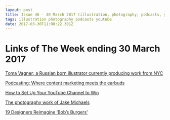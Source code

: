```yaml
---
layout: post
title: Issue 46 - 30 March 2017 (illustration, photography, podcasts, youtube)
tags: illustration photography podcasts youtube
date: 2017-03-30T11:08:22.301Z
---
```

# Links of The Week ending 30 March 2017

<a href="https://tomavagner.com/" target="_blank">Toma Vagner; a Russian born illustrator currently producing work from NYC</a>

<a href="https://blog.intercom.com/podcasting-where-content-marketing-meets-the-earbuds/" target="_blank">Podcasting: Where content marketing meets the earbuds</a>

<a href="https://www.smartpassiveincome.com/podcasts/set-up-your-youtube-channel" target="_blank">How to Set Up Your YouTube Channel to Win</a>

<a href="http://jakemichaels.com/jokemichaels-2016" target="_blank">The photography work of Jake Michaels</a>

<a href="http://blog.invisionapp.com/bobs-burgers-design" target="_blank">19 Designers Reimagine ‘Bob’s Burgers’</a>